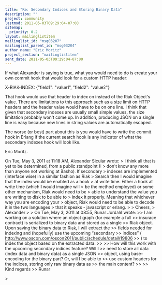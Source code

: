 ```yaml
---
title: "Re: Secondary Indices and Storing Binary Data"
description: ""
project: community
lastmod: 2011-05-03T09:29:04-07:00
sitemap:
  priority: 0.2
layout: mailinglistitem
mailinglist_id: "msg03207"
mailinglist_parent_id: "msg03204"
author_name: "Eric Moritz"
project_section: "mailinglistitem"
sent_date: 2011-05-03T09:29:04-07:00
---
```



If what Alexander is saying is true, what you would need to do is
create your own commit hook that would look for a custom HTTP header:

X-RIAK-INDEX: {"field1": "value1", "field2": "value2"}

That hook would use that header to index on instead of the Riak
Object's value. There are limitations to this approach such as a size
limit on HTTP headers and the header value would have to be on one
line. I think that given that secondary indexes are usually small
simple values, the size limitation probably won't come up. In
addition, producing JSON on a single line is easy because new lines in
string values are automatically escaped.

The worse (or best) part about this is you would have to write the
commit hook in Erlang if the current search hook is any indicator of
what the secondary indexes hook will look like.

Eric Moritz.

On Tue, May 3, 2011 at 11:18 AM, Alexander Sicular  wrote:
&gt; I think all that is yet to be determined, from a public standpoint (I
&gt; don't know any more than anyone not working at Basho). If secondary
&gt; indexes are implemented (interface wise) in a similar fashion as Riak
&gt; Search then I would imagine that the index would be enabled as a hook
&gt; at write time. Either a hook at write time (which I would imagine will
&gt; be the method employed) or some other mechanism, Riak would need to be
&gt; able to understand the value you are writing to disk to be able to
&gt; index it properly. Meaning that whichever way you are encoding your
&gt; object, Riak would need to be able to decode it in the two languages
&gt; that it speaks - javascript or erlang.
&gt;
&gt; Cheers,
&gt; Alexander
&gt;
&gt; On Tue, May 3, 2011 at 08:55, Runar Jordahl  wrote:
&gt;&gt; I am working on a solution where an object graph (for example a full
&gt;&gt; insurace contract) is serialized to binary data and stored as a single
&gt;&gt; Riak object. Upon saving the binary data to Riak, I will extract the
&gt;&gt; fields needed for indexing and (hopefully) use the upcoming “secondary
&gt;&gt; indices” ( http://www.oscon.com/oscon2011/public/schedule/detail/19806
&gt;&gt; ) to index the object based on the extracted data.
&gt;&gt;
&gt;&gt; How will this work with the upcoming secondary indices feature? Will I
&gt;&gt; need to store all data (index data and binary data) as a single JSON
&gt;&gt; object, using base-encoding for the binary part? Or, will I be able to
&gt;&gt; use custom headers for the indices, storing only raw binary data as
&gt;&gt; the main content?
&gt;&gt;
&gt;&gt; Kind regards
&gt;&gt; Runar

&gt;
